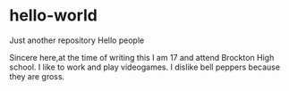 # hello-world
Just another repository
Hello people

Sincere here,at the time of writing this I am 17 and attend Brockton High school. 
I like to work and play videogames.
I dislike bell peppers because they are gross.
